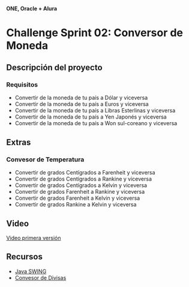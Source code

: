 #### ONE, Oracle + Alura
# Challenge Sprint 02: Conversor de Moneda

## Descripción del proyecto
### Requisitos
- Convertir de la moneda de tu país a Dólar y viceversa
- Convertir de la moneda de tu país a Euros y viceversa
- Convertir de la moneda de tu país a Libras Esterlinas y viceversa
- Convertir de la moneda de tu país a Yen Japonés y viceversa
- Convertir de la moneda de tu país a Won sul-coreano y viceversa

## Extras
### Convesor de Temperatura
- Convertir de grados Centígrados a Farenheit y viceversa
- Convertir de grados Centígrados a Rankine y viceversa
- Convertir de grados Centígrados a Kelvin y viceversa
- Convertir de grados Farenheit a Rankine y viceversa
- Convertir de grados Farenheit a Kelvin y viceversa
- Convertir de grados Rankine a Kelvin y viceversa

## Video
[Video primera versión](Videos/ConversorONE-I.mp4)

## Recursos
* [Java SWING](https://docs.oracle.com/javase/8/docs/api/javax/swing/JOptionPane.html)
* [Convesor de Divisas](https://www.xe.com/currencyconverter/)
